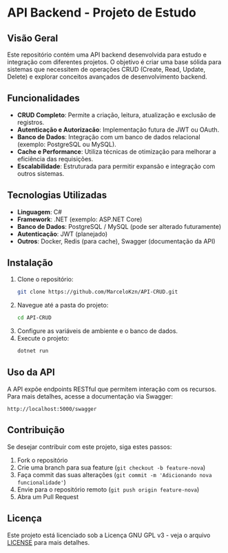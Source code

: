 # API Backend - Projeto de Estudo

## Visão Geral
Este repositório contém uma API backend desenvolvida para estudo e integração com diferentes projetos. O objetivo é criar uma base sólida para sistemas que necessitem de operações CRUD (Create, Read, Update, Delete) e explorar conceitos avançados de desenvolvimento backend.

## Funcionalidades
- **CRUD Completo**: Permite a criação, leitura, atualização e exclusão de registros.
- **Autenticação e Autorizacão**: Implementação futura de JWT ou OAuth.
- **Banco de Dados**: Integração com um banco de dados relacional (exemplo: PostgreSQL ou MySQL).
- **Cache e Performance**: Utiliza técnicas de otimização para melhorar a eficiência das requisições.
- **Escalabilidade**: Estruturada para permitir expansão e integração com outros sistemas.

## Tecnologias Utilizadas
- **Linguagem**: C#
- **Framework**: .NET (exemplo: ASP.NET Core)
- **Banco de Dados**: PostgreSQL / MySQL (pode ser alterado futuramente)
- **Autenticação**: JWT (planejado)
- **Outros**: Docker, Redis (para cache), Swagger (documentação da API)

## Instalação
1. Clone o repositório:
   ```sh
   git clone https://github.com/MarceloKzn/API-CRUD.git
   ```
2. Navegue até a pasta do projeto:
   ```sh
   cd API-CRUD
   ```
3. Configure as variáveis de ambiente e o banco de dados.
4. Execute o projeto:
   ```sh
   dotnet run
   ```

## Uso da API
A API expõe endpoints RESTful que permitem interação com os recursos. Para mais detalhes, acesse a documentação via Swagger:
   ```
   http://localhost:5000/swagger
   ```

## Contribuição
Se desejar contribuir com este projeto, siga estes passos:
1. Fork o repositório
2. Crie uma branch para sua feature (`git checkout -b feature-nova`)
3. Faça commit das suas alterações (`git commit -m 'Adicionando nova funcionalidade'`)
4. Envie para o repositório remoto (`git push origin feature-nova`)
5. Abra um Pull Request

## Licença
Este projeto está licenciado sob a Licença GNU GPL v3 - veja o arquivo [LICENSE](LICENSE) para mais detalhes.


